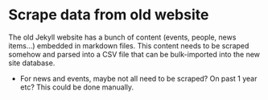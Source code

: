 # Scrape data from old website

The old Jekyll website has a bunch of content (events, people, news items...) embedded in markdown files. This content needs to be scraped somehow and parsed into a CSV file that can be bulk-imported into the new site database.

- For news and events, maybe not all need to be scraped? On past 1 year etc? This could be done manually.
